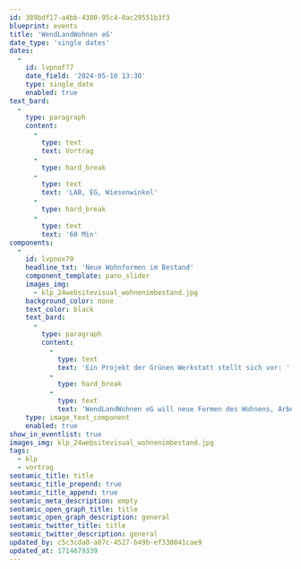 ```yaml
---
id: 389bdf17-a4bb-4380-95c4-0ac29551b3f3
blueprint: events
title: 'WendLandWohnen eG'
date_type: 'single dates'
dates:
  -
    id: lvpnof77
    date_field: '2024-05-10 13:30'
    type: single_date
    enabled: true
text_bard:
  -
    type: paragraph
    content:
      -
        type: text
        text: Vortrag
      -
        type: hard_break
      -
        type: text
        text: 'LAB, EG, Wiesenwinkel'
      -
        type: hard_break
      -
        type: text
        text: '60 Min'
components:
  -
    id: lvpnox79
    headline_txt: 'Neue Wohnformen im Bestand'
    component_template: pano_slider
    images_img:
      - klp_24websitevisual_wohnenimbestand.jpg
    background_color: none
    text_color: black
    text_bard:
      -
        type: paragraph
        content:
          -
            type: text
            text: 'Ein Projekt der Grünen Werkstatt stellt sich vor: '
          -
            type: hard_break
          -
            type: text
            text: 'WendLandWohnen eG will neue Formen des Wohnens, Arbeitens und Lebens im sehr ländlich geprägten Wendland entwickeln und erforschen. Sie hat sich die Projektierung, den Ausbau und die Vermietung gemeinwohlorientierter Immobilien im dörflichen Siedlungsbestand, aber auch in den städtischen Räumen des Landkreises Lüchow-Dannenberg zum Ziel gesetzt.'
    type: image_text_component
    enabled: true
show_in_eventlist: true
images_img: klp_24websitevisual_wohnenimbestand.jpg
tags:
  - klp
  - vortrag
seotamic_title: title
seotamic_title_prepend: true
seotamic_title_append: true
seotamic_meta_description: empty
seotamic_open_graph_title: title
seotamic_open_graph_description: general
seotamic_twitter_title: title
seotamic_twitter_description: general
updated_by: c5c3cda0-a87c-4527-b49b-ef338041cae9
updated_at: 1714679339
---
```

